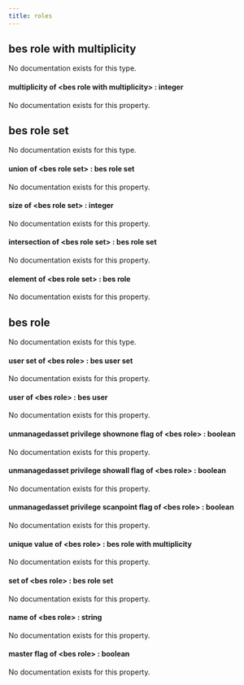 ```yaml
---
title: roles
---
```


## bes role with multiplicity

No documentation exists for this type.

#### multiplicity of &lt;bes role with multiplicity&gt; : integer

No documentation exists for this property.

## bes role set

No documentation exists for this type.

#### union of &lt;bes role set&gt; : bes role set

No documentation exists for this property.

#### size of &lt;bes role set&gt; : integer

No documentation exists for this property.

#### intersection of &lt;bes role set&gt; : bes role set

No documentation exists for this property.

#### element of &lt;bes role set&gt; : bes role

No documentation exists for this property.

## bes role

No documentation exists for this type.

#### user set of &lt;bes role&gt; : bes user set

No documentation exists for this property.

#### user of &lt;bes role&gt; : bes user

No documentation exists for this property.

#### unmanagedasset privilege shownone flag of &lt;bes role&gt; : boolean

No documentation exists for this property.

#### unmanagedasset privilege showall flag of &lt;bes role&gt; : boolean

No documentation exists for this property.

#### unmanagedasset privilege scanpoint flag of &lt;bes role&gt; : boolean

No documentation exists for this property.

#### unique value of &lt;bes role&gt; : bes role with multiplicity

No documentation exists for this property.

#### set of &lt;bes role&gt; : bes role set

No documentation exists for this property.

#### name of &lt;bes role&gt; : string

No documentation exists for this property.

#### master flag of &lt;bes role&gt; : boolean

No documentation exists for this property.

